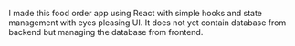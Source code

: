 I made this food order app using React with simple hooks and state management with eyes pleasing UI.
It does not yet contain database from backend but managing the database from frontend.
